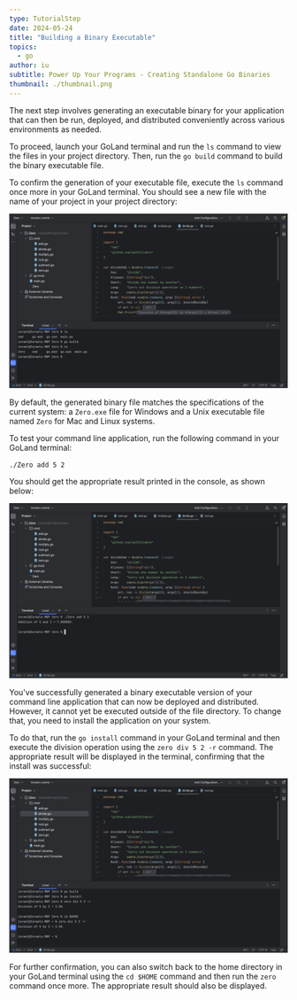 ```yaml
---
type: TutorialStep
date: 2024-05-24
title: "Building a Binary Executable"
topics:
  - go
author: iu
subtitle: Power Up Your Programs - Creating Standalone Go Binaries
thumbnail: ./thumbnail.png
---
```


The next step involves generating an executable binary for your application that can then be run, deployed, and distributed conveniently across various environments as needed.

To proceed, launch your GoLand terminal and run the `ls` command to view the files in your project directory. Then, run the `go build` command to build the binary executable file.

To confirm the generation of your executable file, execute the `ls` command once more in your GoLand terminal. You should see a new file with the name of your project in your project directory:

![Go build directory listing](./images/1.png)

By default, the generated binary file matches the specifications of the current system: a `Zero.exe` file for Windows and a Unix executable file named `Zero` for Mac and Linux systems.

To test your command line application, run the following command in your GoLand terminal:

```shell
./Zero add 5 2
```

You should get the appropriate result printed in the console, as shown below:

![Zero command terminal result](./images/2.png)

You've successfully generated a binary executable version of your command line application that can now be deployed and distributed. However, it cannot yet be executed outside of the file directory. To change that, you need to install the application on your system.

To do that, run the `go install` command in your GoLand terminal and then execute the division operation using the `zero div 5 2 -r` command. The appropriate result will be displayed in the terminal, confirming that the install was successful:

![Zero command result after install](./images/3.png)

For further confirmation, you can also switch back to the home directory in your GoLand terminal using the `cd $HOME` command and then run the `zero` command once more. The appropriate result should also be displayed.
